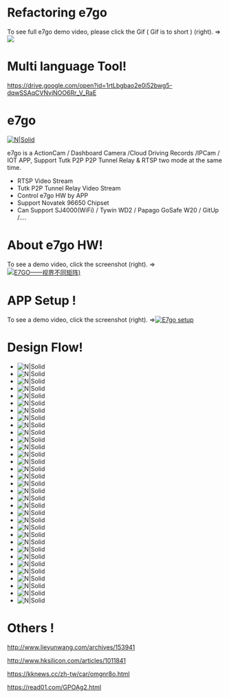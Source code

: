 # Refactoring e7go

To see full e7go demo video, please click the Gif ( Gif is to short ) (right). =>[![](http://i.makeagif.com/media/3-16-2017/hrE_OC.gif)](https://www.youtube.com/watch?v=5NILxvcu3eM)

# Multi language Tool!

https://drive.google.com/open?id=1rtLbgbao2e0i52bwg5-dqwSSAqCVNvjNOO6Rr_V_RaE


# e7go

[![N|Solid](http://is3.mzstatic.com/image/thumb/Purple69/v4/8f/bb/2c/8fbb2c53-5e48-130c-3b1d-e377581eba01/source/175x175bb.jpg)](https://www.facebook.com/ChangMT)

e7go is a ActionCam / Dashboard Camera /Cloud Driving Records /IPCam / IOT APP, Support Tutk P2P  P2P Tunnel Relay  &  RTSP  two mode at the same time.

  - RTSP Video Stream 
  - Tutk P2P Tunnel Relay Video Stream 
  - Control e7go HW by APP 
  - Support Novatek 96650 Chipset
  - Can Support  SJ4000(WiFi) / Tywin WD2 / Papago GoSafe W20 / GitUp /.... 


#   About e7go HW!
To see a demo video, click the screenshot (right). =>[![E7GO——视界不同矩阵](http://i.makeagif.com/media/3-09-2017/-mktjk.gif))](https://youtu.be/wxTjgfKW2zc)

#   APP Setup !
To see a demo video, click the screenshot (right). =>[![E7go setup](http://i.makeagif.com/media/3-08-2017/aCaBDR.gif)](https://youtu.be/KxNN57iOtJ4)
#   Design Flow!
  - ![N|Solid](https://github.com/Haotek/e7go/blob/master/doc/e7app4-01.jpg)
  - ![N|Solid](https://github.com/Haotek/e7go/blob/master/doc/e7app4-02.jpg)
  - ![N|Solid](https://github.com/Haotek/e7go/blob/master/doc/e7app4-03.jpg)
  - ![N|Solid](https://github.com/Haotek/e7go/blob/master/doc/e7app4-04.jpg)
  - ![N|Solid](https://github.com/Haotek/e7go/blob/master/doc/e7app4-05.jpg)
  - ![N|Solid](https://github.com/Haotek/e7go/blob/master/doc/e7app4-06.jpg)
  - ![N|Solid](https://github.com/Haotek/e7go/blob/master/doc/e7app4-07.jpg)
  - ![N|Solid](https://github.com/Haotek/e7go/blob/master/doc/e7app4-08.jpg)
  - ![N|Solid](https://github.com/Haotek/e7go/blob/master/doc/e7app4-09.jpg)
  - ![N|Solid](https://github.com/Haotek/e7go/blob/master/doc/e7app4-10.jpg)
  - ![N|Solid](https://github.com/Haotek/e7go/blob/master/doc/e7app4-11.jpg)
  - ![N|Solid](https://github.com/Haotek/e7go/blob/master/doc/e7app4-12.jpg)
  - ![N|Solid](https://github.com/Haotek/e7go/blob/master/doc/e7app4-13.jpg)
  - ![N|Solid](https://github.com/Haotek/e7go/blob/master/doc/e7app4-14.jpg)
  - ![N|Solid](https://github.com/Haotek/e7go/blob/master/doc/e7app4-15.jpg)
  - ![N|Solid](https://github.com/Haotek/e7go/blob/master/doc/e7app4-16.jpg)
  - ![N|Solid](https://github.com/Haotek/e7go/blob/master/doc/e7app4-17.jpg)
  - ![N|Solid](https://github.com/Haotek/e7go/blob/master/doc/e7app4-18.jpg)
  - ![N|Solid](https://github.com/Haotek/e7go/blob/master/doc/e7app4-19.jpg)
  - ![N|Solid](https://github.com/Haotek/e7go/blob/master/doc/e7app4-20.jpg)
  - ![N|Solid](https://github.com/Haotek/e7go/blob/master/doc/e7app4-21.jpg)
  - ![N|Solid](https://github.com/Haotek/e7go/blob/master/doc/e7app4-22.jpg)
  - ![N|Solid](https://github.com/Haotek/e7go/blob/master/doc/e7app4-23.jpg)
  - ![N|Solid](https://github.com/Haotek/e7go/blob/master/doc/e7app4-24.jpg)
  - ![N|Solid](https://github.com/Haotek/e7go/blob/master/doc/e7app4-25.jpg)
  - ![N|Solid](https://github.com/Haotek/e7go/blob/master/doc/e7app4-26.jpg)
  - ![N|Solid](https://github.com/Haotek/e7go/blob/master/doc/e7app4-27.jpg)
  - ![N|Solid](https://github.com/Haotek/e7go/blob/master/doc/e7app4-28.jpg)
  - ![N|Solid](https://github.com/Haotek/e7go/blob/master/doc/e7app4-29.jpg)
  - ![N|Solid](https://github.com/Haotek/e7go/blob/master/doc/e7app4-30.jpg)
  - ![N|Solid](https://github.com/Haotek/e7go/blob/master/doc/e7app4-31.jpg)
  - ![N|Solid](https://github.com/Haotek/e7go/blob/master/doc/e7app4-32.jpg)
  - ![N|Solid](https://github.com/Haotek/e7go/blob/master/doc/e7app4-33.jpg)

# Others !
http://www.lieyunwang.com/archives/153941

http://www.hksilicon.com/articles/1011841

https://kknews.cc/zh-tw/car/omgnr8o.html

https://read01.com/GPOAg2.html


